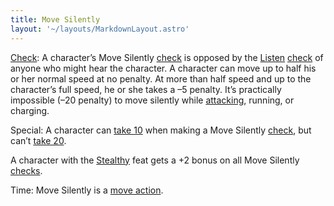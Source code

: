 ```yaml
---
title: Move Silently
layout: '~/layouts/MarkdownLayout.astro'
---
```

[Check](/modern.d20.srd/skills/skill.basics): A character’s Move
Silently [check](/modern.d20.srd/skills/skill.basics) is opposed by
the [Listen](/modern.d20.srd/skills/listen)
[check](/modern.d20.srd/skills/skill.basics) of anyone who might
hear the character. A character can move up to half his or her normal speed at
no penalty. At more than half speed and up to the character’s full speed, he
or she takes a –5 penalty. It’s practically impossible (–20 penalty) to move
silently while [attacking](/modern.d20.srd/combat/attack.actions), running, or
charging.

Special: A character can [take 10](/modern.d20.srd/skills/skill.basics) when making a Move
Silently [check](/modern.d20.srd/skills/skill.basics), but can’t
[take 20](/modern.d20.srd/skills/skill.basics).

A character with the [Stealthy](/modern.d20.srd/feats/stealthy) feat gets a +2
bonus on all Move Silently
[checks](/modern.d20.srd/skills/skill.basics).

Time: Move Silently is a [move action](/modern.d20.srd/combat/move.actions).


